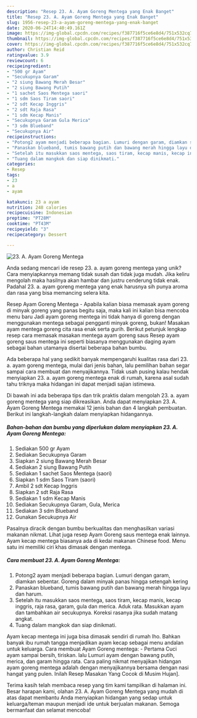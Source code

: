 ```yaml
---
description: "Resep 23. A. Ayam Goreng Mentega yang Enak Banget"
title: "Resep 23. A. Ayam Goreng Mentega yang Enak Banget"
slug: 1956-resep-23-a-ayam-goreng-mentega-yang-enak-banget
date: 2020-06-24T14:40:49.161Z
image: https://img-global.cpcdn.com/recipes/f387716f5ce6e8d4/751x532cq70/23-a-ayam-goreng-mentega-foto-resep-utama.jpg
thumbnail: https://img-global.cpcdn.com/recipes/f387716f5ce6e8d4/751x532cq70/23-a-ayam-goreng-mentega-foto-resep-utama.jpg
cover: https://img-global.cpcdn.com/recipes/f387716f5ce6e8d4/751x532cq70/23-a-ayam-goreng-mentega-foto-resep-utama.jpg
author: Christian Reid
ratingvalue: 3.9
reviewcount: 6
recipeingredient:
- "500 gr Ayam"
- "Secukupnya Garam"
- "2 siung Bawang Merah Besar"
- "2 siung Bawang Putih"
- "1 sachet Saos Mentega saori"
- "1 sdm Saos Tiram saori"
- "2 sdt Kecap Inggris"
- "2 sdt Raja Rasa"
- "1 sdm Kecap Manis"
- "Secukupnya Garam Gula Merica"
- "3 sdm Blueband"
- "Secukupnya Air"
recipeinstructions:
- "Potong2 ayam menjadi beberapa bagian. Lumuri dengan garam, diamkan sebentar. Goreng dalam minyak panas hingga setengah kering"
- "Panaskan blueband, tumis bawang putih dan bawang merah hingga layu dan harum."
- "Setelah itu masukkan saos mentega, saos tiram, kecap manis, kecap inggris, raja rasa, garam, gula dan merica. Aduk rata. Masukkan ayam dan tambahkan air secukupnya. Koreksi rasanya jika sudah matang angkat."
- "Tuang dalam mangkok dan siap dinikmati."
categories:
- Resep
tags:
- 23
- a
- ayam

katakunci: 23 a ayam 
nutrition: 248 calories
recipecuisine: Indonesian
preptime: "PT28M"
cooktime: "PT43M"
recipeyield: "3"
recipecategory: Dessert

---
```



![23. A. Ayam Goreng Mentega](https://img-global.cpcdn.com/recipes/f387716f5ce6e8d4/751x532cq70/23-a-ayam-goreng-mentega-foto-resep-utama.jpg)

Anda sedang mencari ide resep 23. a. ayam goreng mentega yang unik? Cara menyiapkannya memang tidak susah dan tidak juga mudah. Jika keliru mengolah maka hasilnya akan hambar dan justru cenderung tidak enak. Padahal 23. a. ayam goreng mentega yang enak harusnya sih punya aroma dan rasa yang bisa memancing selera kita.

Resep Ayam Goreng Mentega - Apabila kalian biasa memasak ayam goreng di minyak goreng yang panas begitu saja, maka kali ini kalian bisa mencoba menu baru Jadi ayam goreng mentega ini tidak hanya di goreng dengan menggunakan mentega sebagai pengganti minyak goreng, bukan! Masakan ayam mentega goreng cita rasa enak serta gurih. Berikut petunjuk lengkap resep cara memasak masakan mentega ayam goreng saus Resep ayam goreng saus mentega ini seperti biasanya menggunakan daging ayam sebagai bahan utamanya disertai beberapa bahan bumbu.

Ada beberapa hal yang sedikit banyak mempengaruhi kualitas rasa dari 23. a. ayam goreng mentega, mulai dari jenis bahan, lalu pemilihan bahan segar sampai cara membuat dan menyajikannya. Tidak usah pusing kalau hendak menyiapkan 23. a. ayam goreng mentega enak di rumah, karena asal sudah tahu triknya maka hidangan ini dapat menjadi sajian istimewa.


Di bawah ini ada beberapa tips dan trik praktis dalam mengolah 23. a. ayam goreng mentega yang siap dikreasikan. Anda dapat menyiapkan 23. A. Ayam Goreng Mentega memakai 12 jenis bahan dan 4 langkah pembuatan. Berikut ini langkah-langkah dalam menyiapkan hidangannya.

<!--inarticleads1-->

##### Bahan-bahan dan bumbu yang diperlukan dalam menyiapkan 23. A. Ayam Goreng Mentega:

1. Sediakan 500 gr Ayam
1. Sediakan Secukupnya Garam
1. Siapkan 2 siung Bawang Merah Besar
1. Sediakan 2 siung Bawang Putih
1. Sediakan 1 sachet Saos Mentega (saori)
1. Siapkan 1 sdm Saos Tiram (saori)
1. Ambil 2 sdt Kecap Inggris
1. Siapkan 2 sdt Raja Rasa
1. Sediakan 1 sdm Kecap Manis
1. Sediakan Secukupnya Garam, Gula, Merica
1. Sediakan 3 sdm Blueband
1. Gunakan Secukupnya Air


Pasalnya diracik dengan bumbu berkualitas dan menghasilkan variasi makanan nikmat. Lihat juga resep Ayam Goreng saus mentega enak lainnya. Ayam kecap mentega biasanya ada di kedai makanan Chinese food. Menu satu ini memiliki ciri khas dimasak dengan mentega. 

<!--inarticleads2-->

##### Cara membuat 23. A. Ayam Goreng Mentega:

1. Potong2 ayam menjadi beberapa bagian. Lumuri dengan garam, diamkan sebentar. Goreng dalam minyak panas hingga setengah kering
1. Panaskan blueband, tumis bawang putih dan bawang merah hingga layu dan harum.
1. Setelah itu masukkan saos mentega, saos tiram, kecap manis, kecap inggris, raja rasa, garam, gula dan merica. Aduk rata. Masukkan ayam dan tambahkan air secukupnya. Koreksi rasanya jika sudah matang angkat.
1. Tuang dalam mangkok dan siap dinikmati.


Ayam kecap mentega ini juga bisa dimasak sendiri di rumah lho. Bahkan banyak ibu rumah tangga menjadikan ayam kecap sebagai menu andalan untuk keluarga. Cara membuat Ayam Goreng mentega: - Pertama Cuci ayam sampai bersih, tiriskan. lalu Lumuri ayam dengan bawang putih, merica, dan garam hingga rata. Cara paling nikmat menyajikan hidangan ayam goreng mentega adalah dengan menyajikannya bersama dengan nasi hangat yang pulen. Inilah Resep Masakan Yang Cocok di Musim Hujan]. 

Terima kasih telah membaca resep yang tim kami tampilkan di halaman ini. Besar harapan kami, olahan 23. A. Ayam Goreng Mentega yang mudah di atas dapat membantu Anda menyiapkan hidangan yang sedap untuk keluarga/teman maupun menjadi ide untuk berjualan makanan. Semoga bermanfaat dan selamat mencoba!
